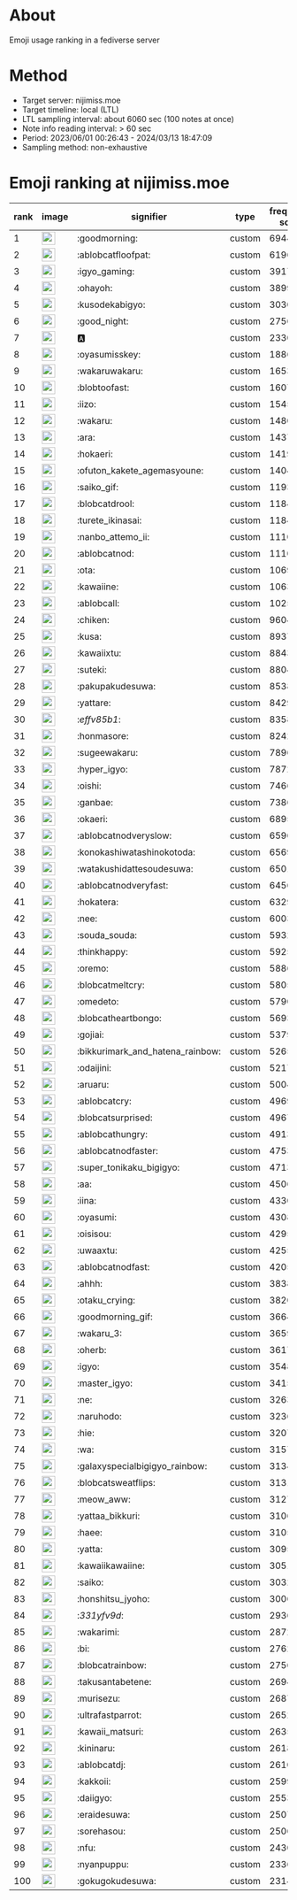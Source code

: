 # About
Emoji usage ranking in a fediverse server

# Method
- Target server: nijimiss.moe
- Target timeline: local (LTL)
- LTL sampling interval: about 6060 sec (100 notes at once)
- Note info reading interval: > 60 sec
- Period: 2023/06/01 00:26:43 - 2024/03/13 18:47:09 
- Sampling method: non-exhaustive

# Emoji ranking at nijimiss.moe

|rank|image|signifier|type|frequency score|
|----|----|----|----|----|
|1|<img height="24" src="https://nijimiss.moe/emoji/goodmorning.webp">|:goodmorning:|custom|69442|
|2|<img height="24" src="https://nijimiss.moe/emoji/ablobcatfloofpat.webp">|:ablobcatfloofpat:|custom|61960|
|3|<img height="24" src="https://nijimiss.moe/emoji/igyo_gaming.webp">|:igyo_gaming:|custom|39178|
|4|<img height="24" src="https://nijimiss.moe/emoji/ohayoh.webp">|:ohayoh:|custom|38997|
|5|<img height="24" src="https://nijimiss.moe/emoji/kusodekabigyo.webp">|:kusodekabigyo:|custom|30305|
|6|<img height="24" src="https://nijimiss.moe/emoji/good_night.webp">|:good_night:|custom|27569|
|7|<img height="24" src="https://nijimiss.moe/emoji/a.webp">|:a:|custom|23301|
|8|<img height="24" src="https://nijimiss.moe/emoji/oyasumisskey.webp">|:oyasumisskey:|custom|18869|
|9|<img height="24" src="https://nijimiss.moe/emoji/wakaruwakaru.webp">|:wakaruwakaru:|custom|16536|
|10|<img height="24" src="https://nijimiss.moe/emoji/blobtoofast.webp">|:blobtoofast:|custom|16073|
|11|<img height="24" src="https://nijimiss.moe/emoji/iizo.webp">|:iizo:|custom|15450|
|12|<img height="24" src="https://nijimiss.moe/emoji/wakaru.webp">|:wakaru:|custom|14800|
|13|<img height="24" src="https://nijimiss.moe/emoji/ara.webp">|:ara:|custom|14374|
|14|<img height="24" src="https://nijimiss.moe/emoji/hokaeri.webp">|:hokaeri:|custom|14199|
|15|<img height="24" src="https://nijimiss.moe/emoji/ofuton_kakete_agemasyoune.webp">|:ofuton_kakete_agemasyoune:|custom|14045|
|16|<img height="24" src="https://nijimiss.moe/emoji/saiko_gif.webp">|:saiko_gif:|custom|11932|
|17|<img height="24" src="https://nijimiss.moe/emoji/blobcatdrool.webp">|:blobcatdrool:|custom|11848|
|18|<img height="24" src="https://nijimiss.moe/emoji/turete_ikinasai.webp">|:turete_ikinasai:|custom|11842|
|19|<img height="24" src="https://nijimiss.moe/emoji/nanbo_attemo_ii.webp">|:nanbo_attemo_ii:|custom|11107|
|20|<img height="24" src="https://nijimiss.moe/emoji/ablobcatnod.webp">|:ablobcatnod:|custom|11101|
|21|<img height="24" src="https://nijimiss.moe/emoji/ota.webp">|:ota:|custom|10699|
|22|<img height="24" src="https://nijimiss.moe/emoji/kawaiine.webp">|:kawaiine:|custom|10636|
|23|<img height="24" src="https://nijimiss.moe/emoji/ablobcall.webp">|:ablobcall:|custom|10255|
|24|<img height="24" src="https://nijimiss.moe/emoji/chiken.webp">|:chiken:|custom|9604|
|25|<img height="24" src="https://nijimiss.moe/emoji/kusa.webp">|:kusa:|custom|8937|
|26|<img height="24" src="https://nijimiss.moe/emoji/kawaiixtu.webp">|:kawaiixtu:|custom|8843|
|27|<img height="24" src="https://nijimiss.moe/emoji/suteki.webp">|:suteki:|custom|8804|
|28|<img height="24" src="https://nijimiss.moe/emoji/pakupakudesuwa.webp">|:pakupakudesuwa:|custom|8538|
|29|<img height="24" src="https://nijimiss.moe/emoji/yattare.webp">|:yattare:|custom|8429|
|30|<img height="24" src="https://nijimiss.moe/emoji/_effv85b1_.webp">|:_effv85b1_:|custom|8358|
|31|<img height="24" src="https://nijimiss.moe/emoji/honmasore.webp">|:honmasore:|custom|8242|
|32|<img height="24" src="https://nijimiss.moe/emoji/sugeewakaru.webp">|:sugeewakaru:|custom|7896|
|33|<img height="24" src="https://nijimiss.moe/emoji/hyper_igyo.webp">|:hyper_igyo:|custom|7872|
|34|<img height="24" src="https://nijimiss.moe/emoji/oishi.webp">|:oishi:|custom|7466|
|35|<img height="24" src="https://nijimiss.moe/emoji/ganbae.webp">|:ganbae:|custom|7386|
|36|<img height="24" src="https://nijimiss.moe/emoji/okaeri.webp">|:okaeri:|custom|6895|
|37|<img height="24" src="https://nijimiss.moe/emoji/ablobcatnodveryslow.webp">|:ablobcatnodveryslow:|custom|6596|
|38|<img height="24" src="https://nijimiss.moe/emoji/konokashiwatashinokotoda.webp">|:konokashiwatashinokotoda:|custom|6569|
|39|<img height="24" src="https://nijimiss.moe/emoji/watakushidattesoudesuwa.webp">|:watakushidattesoudesuwa:|custom|6501|
|40|<img height="24" src="https://nijimiss.moe/emoji/ablobcatnodveryfast.webp">|:ablobcatnodveryfast:|custom|6456|
|41|<img height="24" src="https://nijimiss.moe/emoji/hokatera.webp">|:hokatera:|custom|6329|
|42|<img height="24" src="https://nijimiss.moe/emoji/nee.webp">|:nee:|custom|6003|
|43|<img height="24" src="https://nijimiss.moe/emoji/souda_souda.webp">|:souda_souda:|custom|5932|
|44|<img height="24" src="https://nijimiss.moe/emoji/thinkhappy.webp">|:thinkhappy:|custom|5925|
|45|<img height="24" src="https://nijimiss.moe/emoji/oremo.webp">|:oremo:|custom|5886|
|46|<img height="24" src="https://nijimiss.moe/emoji/blobcatmeltcry.webp">|:blobcatmeltcry:|custom|5805|
|47|<img height="24" src="https://nijimiss.moe/emoji/omedeto.webp">|:omedeto:|custom|5790|
|48|<img height="24" src="https://nijimiss.moe/emoji/blobcatheartbongo.webp">|:blobcatheartbongo:|custom|5693|
|49|<img height="24" src="https://nijimiss.moe/emoji/gojiai.webp">|:gojiai:|custom|5379|
|50|<img height="24" src="https://nijimiss.moe/emoji/bikkurimark_and_hatena_rainbow.webp">|:bikkurimark_and_hatena_rainbow:|custom|5265|
|51|<img height="24" src="https://nijimiss.moe/emoji/odaijini.webp">|:odaijini:|custom|5217|
|52|<img height="24" src="https://nijimiss.moe/emoji/aruaru.webp">|:aruaru:|custom|5004|
|53|<img height="24" src="https://nijimiss.moe/emoji/ablobcatcry.webp">|:ablobcatcry:|custom|4969|
|54|<img height="24" src="https://nijimiss.moe/emoji/blobcatsurprised.webp">|:blobcatsurprised:|custom|4967|
|55|<img height="24" src="https://nijimiss.moe/emoji/ablobcathungry.webp">|:ablobcathungry:|custom|4913|
|56|<img height="24" src="https://nijimiss.moe/emoji/ablobcatnodfaster.webp">|:ablobcatnodfaster:|custom|4753|
|57|<img height="24" src="https://nijimiss.moe/emoji/super_tonikaku_bigigyo.webp">|:super_tonikaku_bigigyo:|custom|4713|
|58|<img height="24" src="https://nijimiss.moe/emoji/aa.webp">|:aa:|custom|4506|
|59|<img height="24" src="https://nijimiss.moe/emoji/iina.webp">|:iina:|custom|4330|
|60|<img height="24" src="https://nijimiss.moe/emoji/oyasumi.webp">|:oyasumi:|custom|4308|
|61|<img height="24" src="https://nijimiss.moe/emoji/oisisou.webp">|:oisisou:|custom|4295|
|62|<img height="24" src="https://nijimiss.moe/emoji/uwaaxtu.webp">|:uwaaxtu:|custom|4255|
|63|<img height="24" src="https://nijimiss.moe/emoji/ablobcatnodfast.webp">|:ablobcatnodfast:|custom|4205|
|64|<img height="24" src="https://nijimiss.moe/emoji/ahhh.webp">|:ahhh:|custom|3838|
|65|<img height="24" src="https://nijimiss.moe/emoji/otaku_crying.webp">|:otaku_crying:|custom|3820|
|66|<img height="24" src="https://nijimiss.moe/emoji/goodmorning_gif.webp">|:goodmorning_gif:|custom|3664|
|67|<img height="24" src="https://nijimiss.moe/emoji/wakaru_3.webp">|:wakaru_3:|custom|3659|
|68|<img height="24" src="https://nijimiss.moe/emoji/oherb.webp">|:oherb:|custom|3617|
|69|<img height="24" src="https://nijimiss.moe/emoji/igyo.webp">|:igyo:|custom|3548|
|70|<img height="24" src="https://nijimiss.moe/emoji/master_igyo.webp">|:master_igyo:|custom|3415|
|71|<img height="24" src="https://nijimiss.moe/emoji/ne.webp">|:ne:|custom|3263|
|72|<img height="24" src="https://nijimiss.moe/emoji/naruhodo.webp">|:naruhodo:|custom|3236|
|73|<img height="24" src="https://nijimiss.moe/emoji/hie.webp">|:hie:|custom|3207|
|74|<img height="24" src="https://nijimiss.moe/emoji/wa.webp">|:wa:|custom|3157|
|75|<img height="24" src="https://nijimiss.moe/emoji/galaxyspecialbigigyo_rainbow.webp">|:galaxyspecialbigigyo_rainbow:|custom|3134|
|76|<img height="24" src="https://nijimiss.moe/emoji/blobcatsweatflips.webp">|:blobcatsweatflips:|custom|3131|
|77|<img height="24" src="https://nijimiss.moe/emoji/meow_aww.webp">|:meow_aww:|custom|3127|
|78|<img height="24" src="https://nijimiss.moe/emoji/yattaa_bikkuri.webp">|:yattaa_bikkuri:|custom|3106|
|79|<img height="24" src="https://nijimiss.moe/emoji/haee.webp">|:haee:|custom|3105|
|80|<img height="24" src="https://nijimiss.moe/emoji/yatta.webp">|:yatta:|custom|3095|
|81|<img height="24" src="https://nijimiss.moe/emoji/kawaiikawaiine.webp">|:kawaiikawaiine:|custom|3051|
|82|<img height="24" src="https://nijimiss.moe/emoji/saiko.webp">|:saiko:|custom|3032|
|83|<img height="24" src="https://nijimiss.moe/emoji/honshitsu_jyoho.webp">|:honshitsu_jyoho:|custom|3006|
|84|<img height="24" src="https://nijimiss.moe/emoji/_331yfv9d_.webp">|:_331yfv9d_:|custom|2936|
|85|<img height="24" src="https://nijimiss.moe/emoji/wakarimi.webp">|:wakarimi:|custom|2872|
|86|<img height="24" src="https://nijimiss.moe/emoji/bi.webp">|:bi:|custom|2762|
|87|<img height="24" src="https://nijimiss.moe/emoji/blobcatrainbow.webp">|:blobcatrainbow:|custom|2756|
|88|<img height="24" src="https://nijimiss.moe/emoji/takusantabetene.webp">|:takusantabetene:|custom|2694|
|89|<img height="24" src="https://nijimiss.moe/emoji/murisezu.webp">|:murisezu:|custom|2687|
|90|<img height="24" src="https://nijimiss.moe/emoji/ultrafastparrot.webp">|:ultrafastparrot:|custom|2652|
|91|<img height="24" src="https://nijimiss.moe/emoji/kawaii_matsuri.webp">|:kawaii_matsuri:|custom|2635|
|92|<img height="24" src="https://nijimiss.moe/emoji/kininaru.webp">|:kininaru:|custom|2618|
|93|<img height="24" src="https://nijimiss.moe/emoji/ablobcatdj.webp">|:ablobcatdj:|custom|2610|
|94|<img height="24" src="https://nijimiss.moe/emoji/kakkoii.webp">|:kakkoii:|custom|2599|
|95|<img height="24" src="https://nijimiss.moe/emoji/daiigyo.webp">|:daiigyo:|custom|2553|
|96|<img height="24" src="https://nijimiss.moe/emoji/eraidesuwa.webp">|:eraidesuwa:|custom|2507|
|97|<img height="24" src="https://nijimiss.moe/emoji/sorehasou.webp">|:sorehasou:|custom|2506|
|98|<img height="24" src="https://nijimiss.moe/emoji/nfu.webp">|:nfu:|custom|2430|
|99|<img height="24" src="https://nijimiss.moe/emoji/nyanpuppu.webp">|:nyanpuppu:|custom|2336|
|100|<img height="24" src="https://nijimiss.moe/emoji/gokugokudesuwa.webp">|:gokugokudesuwa:|custom|2314|
